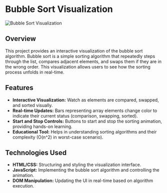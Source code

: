 # Bubble Sort Visualization

![Bubble Sort Visualization](bubble-sort-demo.gif)

## Overview

This project provides an interactive visualization of the bubble sort algorithm. Bubble sort is a simple sorting algorithm that repeatedly steps through the list, compares adjacent elements, and swaps them if they are in the wrong order. This visualization allows users to see how the sorting process unfolds in real-time.

## Features

- **Interactive Visualization:** Watch as elements are compared, swapped, and sorted visually.
- **Real-time Updates:** Bars representing array elements change color to indicate their current status (comparison, swapping, sorted).
- **Start and Stop Controls:** Buttons to start and stop the sorting animation, providing hands-on learning.
- **Educational Tool:** Helps in understanding sorting algorithms and their complexity (O(n^2) in worst-case scenario).

## Technologies Used

- **HTML/CSS:** Structuring and styling the visualization interface.
- **JavaScript:** Implementing the bubble sort algorithm and controlling the animation.
- **DOM Manipulation:** Updating the UI in real-time based on algorithm execution.

